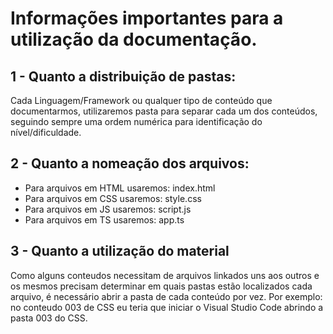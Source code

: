 # Informações importantes para a utilização da documentação.

## 1 - Quanto a distribuição de pastas:
Cada Linguagem/Framework ou qualquer tipo de conteúdo que documentarmos, utilizaremos pasta para separar cada um dos conteúdos, seguindo sempre uma ordem numérica para identificação do nível/dificuldade.

## 2 - Quanto a nomeação dos arquivos:
<ul>
    <li>Para arquivos em HTML usaremos: index.html</li>
    <li>Para arquivos em CSS usaremos: style.css</li>
    <li>Para arquivos em JS usaremos: script.js</li>
    <li>Para arquivos em TS usaremos: app.ts</li>
</ul>

## 3 - Quanto a utilização do material
Como alguns conteudos necessitam de arquivos linkados uns aos outros e os mesmos precisam determinar em quais pastas estão localizados cada arquivo, é necessário abrir a pasta de cada conteúdo por vez. Por exemplo: no conteudo 003 de CSS eu teria que iniciar o Visual Studio Code abrindo a pasta 003 do CSS.